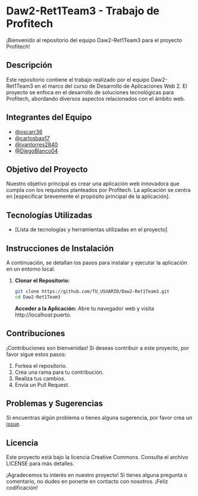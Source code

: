 # Daw2-Ret1Team3 - Trabajo de Profitech

¡Bienvenido al repositorio del equipo Daw2-Ret1Team3 para el proyecto Profitech!

## Descripción

Este repositorio contiene el trabajo realizado por el equipo Daw2-Ret1Team3 en el marco del curso de Desarrollo de Aplicaciones Web 2. El proyecto se enfoca en el desarrollo de soluciones tecnológicas para Profitech, abordando diversos aspectos relacionados con el ámbito web.

## Integrantes del Equipo

- [@oscarr36](https://github.com/oscarr36)
- [@carlosbaq17](https://github.com/carlosbaq17)
- [@ivantorres2840](https://github.com/ivantorres2840)
- [@DiegoBlanco04](https://github.com/DiegoBlanco04)


## Objetivo del Proyecto

Nuestro objetivo principal es crear una aplicación web innovadora que cumpla con los requisitos planteados por Profitech. La aplicación se centra en [especificar brevemente el propósito principal de la aplicación].

## Tecnologías Utilizadas

- [Lista de tecnologías y herramientas utilizadas en el proyecto]

## Instrucciones de Instalación

A continuación, se detallan los pasos para instalar y ejecutar la aplicación en un entorno local.

1. **Clonar el Repositorio:**

    ```bash
    git clone https://github.com/TU_USUARIO/Daw2-Ret1Team3.git
    cd Daw2-Ret1Team3
    ```

    **Acceder a la Aplicación:**
    Abre tu navegador web y visita http://localhost:puerto.

## Contribuciones

¡Contribuciones son bienvenidas! Si deseas contribuir a este proyecto, por favor sigue estos pasos:

1. Forkea el repositorio.
2. Crea una rama para tu contribución.
3. Realiza tus cambios.
4. Envía un Pull Request.

## Problemas y Sugerencias

Si encuentras algún problema o tienes alguna sugerencia, por favor crea un [issue](https://github.com/user/Daw2-Ret1Team3/issues).

## Licencia

Este proyecto está bajo la licencia Creative Commons. Consulta el archivo LICENSE para más detalles.

¡Agradecemos tu interés en nuestro proyecto! Si tienes alguna pregunta o comentario, no dudes en ponerte en contacto con nosotros. ¡Feliz codificación!
